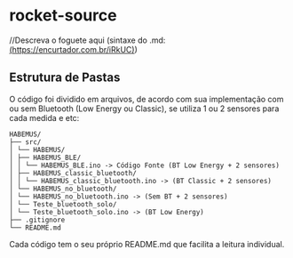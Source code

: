 # rocket-source
//Descreva o foguete aqui (sintaxe do .md: [(https://encurtador.com.br/iRkUC)](https://encurtador.com.br/iRkUC))

## Estrutura de Pastas
O código foi dividido em arquivos, de acordo com sua implementação com ou sem Bluetooth (Low Energy ou Classic), se utiliza 1 ou 2 sensores para cada medida e etc:

    HABEMUS/
    ├── src/
    │ └── HABEMUS/
    │ ├── HABEMUS_BLE/ 
    │ │ └── HABEMUS_BLE.ino -> Código Fonte (BT Low Energy + 2 sensores)
    │ ├── HABEMUS_classic_bluetooth/
    │ │ └── HABEMUS_classic_bluetooth.ino -> (BT Classic + 2 sensores)
    │ └── HABEMUS_no_bluetooth/
    │ └── HABEMUS_no_bluetooth.ino -> (Sem BT + 2 sensores)
    │ └── Teste_bluetooth_solo/
    │ └── Teste_bluetooth_solo.ino -> (BT Low Energy)
    ├── .gitignore
    └── README.md

Cada código tem o seu próprio README.md que facilita a leitura individual.